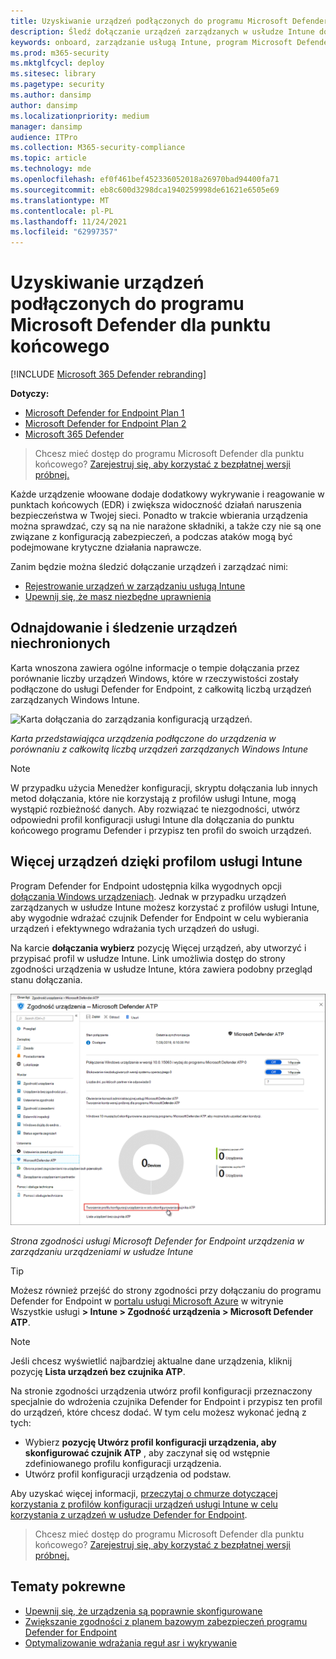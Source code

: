 ```yaml
---
title: Uzyskiwanie urządzeń podłączonych do programu Microsoft Defender dla punktu końcowego
description: Śledź dołączanie urządzeń zarządzanych w usłudze Intune do programu Microsoft Defender dla punktu końcowego i zwiększ szybkość dołączania.
keywords: onboard, zarządzanie usługą Intune, program Microsoft Defender dla punktu końcowego, program Microsoft Defender, Windows Defender, zarządzanie konfiguracją
ms.prod: m365-security
ms.mktglfcycl: deploy
ms.sitesec: library
ms.pagetype: security
ms.author: dansimp
author: dansimp
ms.localizationpriority: medium
manager: dansimp
audience: ITPro
ms.collection: M365-security-compliance
ms.topic: article
ms.technology: mde
ms.openlocfilehash: ef0f461bef452336052018a26970bad94400fa71
ms.sourcegitcommit: eb8c600d3298dca1940259998de61621e6505e69
ms.translationtype: MT
ms.contentlocale: pl-PL
ms.lasthandoff: 11/24/2021
ms.locfileid: "62997357"
---
```

# <a name="get-devices-onboarded-to-microsoft-defender-for-endpoint"></a>Uzyskiwanie urządzeń podłączonych do programu Microsoft Defender dla punktu końcowego

[!INCLUDE [Microsoft 365 Defender rebranding](../../includes/microsoft-defender.md)]

**Dotyczy:**
- [Microsoft Defender for Endpoint Plan 1](https://go.microsoft.com/fwlink/p/?linkid=2154037)
- [Microsoft Defender for Endpoint Plan 2](https://go.microsoft.com/fwlink/p/?linkid=2154037)
- [Microsoft 365 Defender](https://go.microsoft.com/fwlink/?linkid=2118804)

> Chcesz mieć dostęp do programu Microsoft Defender dla punktu końcowego? [Zarejestruj się, aby korzystać z bezpłatnej wersji próbnej.](https://signup.microsoft.com/create-account/signup?products=7f379fee-c4f9-4278-b0a1-e4c8c2fcdf7e&ru=https://aka.ms/MDEp2OpenTrial?ocid=docs-wdatp-onboardconfigure-abovefoldlink)

Każde urządzenie włoowane dodaje dodatkowy wykrywanie i reagowanie w punktach końcowych (EDR) i zwiększa widoczność działań naruszenia bezpieczeństwa w Twojej sieci. Ponadto w trakcie wbierania urządzenia można sprawdzać, czy są na nie narażone składniki, a także czy nie są one związane z konfiguracją zabezpieczeń, a podczas ataków mogą być podejmowane krytyczne działania naprawcze.

Zanim będzie można śledzić dołączanie urządzeń i zarządzać nimi:

- [Rejestrowanie urządzeń w zarządzaniu usługą Intune](configure-machines.md#enroll-devices-to-intune-management)
- [Upewnij się, że masz niezbędne uprawnienia](configure-machines.md#obtain-required-permissions)

## <a name="discover-and-track-unprotected-devices"></a>Odnajdowanie i śledzenie urządzeń niechronionych

Karta  wnoszona zawiera ogólne informacje o tempie dołączania przez porównanie liczby urządzeń Windows, które w rzeczywistości zostały podłączone do usługi Defender for Endpoint, z całkowitą liczbą urządzeń zarządzanych Windows Intune.

![Karta dołączania do zarządzania konfiguracją urządzeń.](images/secconmgmt_onboarding_card.png)

*Karta przedstawiająca urządzenia podłączone do urządzenia w porównaniu z całkowitą liczbą urządzeń zarządzanych Windows Intune*

> [!NOTE]
> W przypadku użycia Menedżer konfiguracji, skryptu dołączania lub innych metod dołączania, które nie korzystają z profilów usługi Intune, mogą wystąpić rozbieżność danych. Aby rozwiązać te niezgodności, utwórz odpowiedni profil konfiguracji usługi Intune dla dołączania do punktu końcowego programu Defender i przypisz ten profil do swoich urządzeń.

## <a name="onboard-more-devices-with-intune-profiles"></a>Więcej urządzeń dzięki profilom usługi Intune

Program Defender for Endpoint udostępnia kilka wygodnych opcji [dołączania Windows urządzeniach](onboard-configure.md). Jednak w przypadku urządzeń zarządzanych w usłudze Intune możesz korzystać z profilów usługi Intune, aby wygodnie wdrażać czujnik Defender for Endpoint w celu wybierania urządzeń i efektywnego wdrażania tych urządzeń do usługi.

Na karcie **dołączania wybierz** pozycję Więcej urządzeń, aby utworzyć i przypisać profil w usłudze Intune. Link umożliwia dostęp do strony zgodności urządzenia w usłudze Intune, która zawiera podobny przegląd stanu dołączania.

![Strona zgodności urządzenia programu Microsoft Defender for Endpoint w witrynie Zarządzanie urządzeniami w usłudze Intune.](images/secconmgmt_onboarding_1deviceconfprofile.png)

*Strona zgodności usługi Microsoft Defender for Endpoint urządzenia w zarządzaniu urządzeniami w usłudze Intune*

> [!TIP]
> Możesz również przejść do strony zgodności przy dołączaniu do programu Defender for Endpoint w [portalu usługi Microsoft Azure](https://portal.azure.com/) w witrynie Wszystkie usługi **> Intune > Zgodność urządzenia > Microsoft Defender ATP**.

> [!NOTE]
> Jeśli chcesz wyświetlić najbardziej aktualne dane urządzenia, kliknij pozycję **Lista urządzeń bez czujnika ATP**.

Na stronie zgodności urządzenia utwórz profil konfiguracji przeznaczony specjalnie do wdrożenia czujnika Defender for Endpoint i przypisz ten profil do urządzeń, które chcesz dodać. W tym celu możesz wykonać jedną z tych:

- Wybierz **pozycję Utwórz profil konfiguracji urządzenia, aby skonfigurować czujnik ATP** , aby zaczynał się od wstępnie zdefiniowanego profilu konfiguracji urządzenia.
- Utwórz profil konfiguracji urządzenia od podstaw.

Aby uzyskać więcej informacji, [przeczytaj o chmurze dotyczącej korzystania z profilów konfiguracji urządzeń usługi Intune w celu korzystania z urządzeń w usłudze Defender for Endpoint](/intune/advanced-threat-protection#onboard-devices-by-using-a-configuration-profile).

> Chcesz mieć dostęp do programu Microsoft Defender dla punktu końcowego? [Zarejestruj się, aby korzystać z bezpłatnej wersji próbnej.](https://signup.microsoft.com/create-account/signup?products=7f379fee-c4f9-4278-b0a1-e4c8c2fcdf7e&ru=https://aka.ms/MDEp2OpenTrial?ocid=docs-wdatp-onboardconfigure-belowfoldlink)

## <a name="related-topics"></a>Tematy pokrewne

- [Upewnij się, że urządzenia są poprawnie skonfigurowane](configure-machines.md)
- [Zwiększanie zgodności z planem bazowym zabezpieczeń programu Defender for Endpoint](configure-machines-security-baseline.md)
- [Optymalizowanie wdrażania reguł asr i wykrywanie](configure-machines-asr.md)
